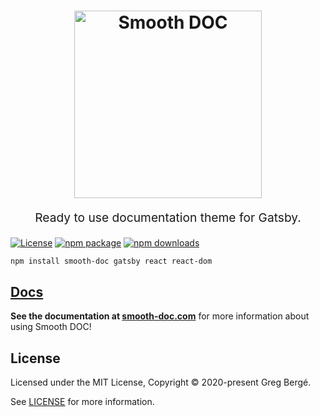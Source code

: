 <h1 align="center">
  <img src="https://raw.githubusercontent.com/gregberge/smooth-doc/master/resources/logo-colored-light.jpg" alt="Smooth DOC" title="Smooth DOC" width="300">
</h1>
<p align="center" style="font-size: 1.2rem;">Ready to use documentation theme for Gatsby.</p>

[![License](https://img.shields.io/npm/l/smooth-doc.svg)](https://github.com/smooth-code/xstyled/blob/master/LICENSE)
[![npm package](https://img.shields.io/npm/v/smooth-doc/latest.svg)](https://www.npmjs.com/package/smooth-doc)
[![npm downloads](https://img.shields.io/npm/dm/smooth-doc.svg)](https://www.npmjs.com/package/smooth-doc)

```bash
npm install smooth-doc gatsby react react-dom
```

## [Docs](https://smooth-doc.com)

**See the documentation at [smooth-doc.com](https://smooth-doc.com)** for more information about using Smooth DOC!

## License

Licensed under the MIT License, Copyright © 2020-present Greg Bergé.

See [LICENSE](./LICENSE) for more information.
